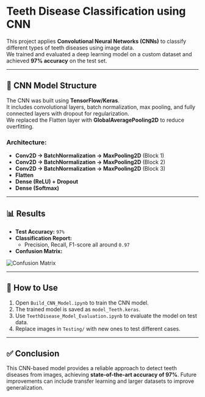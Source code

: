 # Teeth Disease Classification using CNN

This project applies **Convolutional Neural Networks (CNNs)** to classify different types of teeth diseases using image data.  
We trained and evaluated a deep learning model on a custom dataset and achieved **97% accuracy** on the test set.

---

## 🧠 CNN Model Structure

The CNN was built using **TensorFlow/Keras**.  
It includes convolutional layers, batch normalization, max pooling, and fully connected layers with dropout for regularization.  
We replaced the Flatten layer with **GlobalAveragePooling2D** to reduce overfitting.  

### Architecture:
- **Conv2D → BatchNormalization → MaxPooling2D** (Block 1)  
- **Conv2D → BatchNormalization → MaxPooling2D** (Block 2)  
- **Conv2D → BatchNormalization → MaxPooling2D** (Block 3)  
- **Flatten**  
- **Dense (ReLU) + Dropout**  
- **Dense (Softmax)**  

---

## 📊 Results

- **Test Accuracy:** `97%`  
- **Classification Report:**  
  - Precision, Recall, F1-score all around `0.97`  
- **Confusion Matrix:**  

![Confusion Matrix](Confusion_Matrix.png)

---

## 🚀 How to Use

1. Open `Build_CNN_Model.ipynb` to train the CNN model.  
2. The trained model is saved as `model_Teeth.keras`.  
3. Use `TeethDisease_Model_Evaluation.ipynb` to evaluate the model on test data.  
4. Replace images in `Testing/` with new ones to test different cases.  

---

## ✅ Conclusion

This CNN-based model provides a reliable approach to detect teeth diseases from images, achieving **state-of-the-art accuracy of 97%**. Future improvements can include transfer learning and larger datasets to improve generalization.

